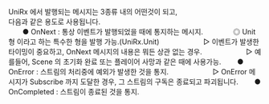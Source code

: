 UniRx 에서 발행되는 메시지는 3종류 내의 어떤것이 되고,<br>
다음과 같은 용도로 사용됩니다.<br>
&emsp;&emsp;● OnNext : 통상 이벤트가 발행되었을 때에 통지하는 메시지.
&emsp;&emsp;&emsp;&emsp;◎ Unit 형 이라고 하는 특수한 형을 발행 가능.(UniRx.Unit)
&emsp;&emsp;&emsp;&emsp;&emsp;&emsp;▷ 이벤트가 발생한 타이밍이 중요하고, OnNext 메시지의 내용은 뭐든 상관 없는 경우.
&emsp;&emsp;&emsp;&emsp;&emsp;&emsp;▷ 예를들어, Scene 의 초기화 완료 또는 플레이어 사망과 같은 때에 사용가능.
&emsp;&emsp;● OnError : 스트림의 처리중에 예외가 발생한 것을 통지.
&emsp;&emsp;&emsp;&emsp;&emsp;&emsp;▷ OnError 메시지가 Subscribe 까지 도달한 경우, 그 스트림의 구독은 종료되고 파괴됩니다.
&emsp;&emsp;● OnCompleted : 스트림이 종료된 것을 통지.

